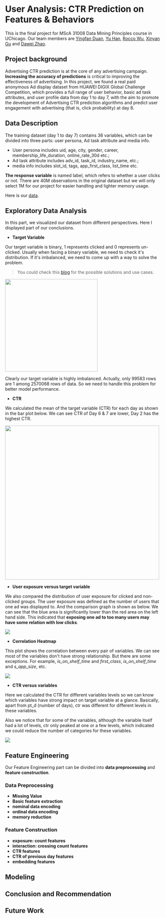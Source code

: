 # User Analysis: CTR Prediction on Features & Behaviors
This is the final project for MScA 31008 Data Mining Principles course in UChicago. Our team members are [Yingfan Duan](https://github.com/Yingfan-Duan), [Yu Han](https://www.linkedin.com/in/hanyu99/), [Rocco Wu](https://www.linkedin.com/in/rocco-wu/), [Xinyan Gu]() and [Dawei Zhao](https://www.linkedin.com/in/dawei-zhao-901a93214/).

## Project background

Advertising CTR prediction is at the core of any advertising campaign. **Increasing the accuracy of predictions** is critical to improving the effectiveness of advertising. 
In this project, we found a real paid anonymous Ad display dataset from HUAWEI DIGIX Global Challenge Competition, which provides a full range of user behavior, basic ad task attributes, and user profile data from day 1 to day 7, with the aim to promote the development of Advertising CTR prediction algorithms and predict user engagement with advertising (that is, click probability) at day 8. 

## Data Description

The training dataset (day 1 to day 7) contains 36 variables, which can be divided into three parts: user persona, Ad task attribute and media info. 

- User persona includes uid, age, city, gender, career, membership_life_duration, online_rate_30d etc.; 
- Ad task attribute includes adv_id, task_id, industry_name, etc.; 
- media info includes slot_id, tags, app_first_class, list_time etc. 

**The response variable** is named label, which refers to whether a user clicks or not. There are 40M observations in the original dataset but we will only select 1M for our project for easier handling and lighter memory usage. 

Here is our [data](https://www.kaggle.com/louischen7/2020-digix-advertisement-ctr-prediction).

## Exploratory Data Analysis

In this part, we visualized our dataset from different perspectives. Here I displayed part of our conclusions. 

- **Target Variable**

Our target variable is binary, 1 represents clicked and 0 represents un-clicked. Usually when facing a binary variable, we need to check it's distribution. If it's imbalanced, we need to come up with a way to solve the problem. 

> You could check this [blog](https://yingfan-duan.github.io/2022/04/01/Machine-Learning-Deal-with-imbalanced-data/) for the possible solutions and use cases.

<img src="/imgs/target-distribution.png" width="300">



Clearly our target variable is highly imbalanced. Actually, only 99583 rows are 1 among 2570068 rows of data. So we need to handle this problem for better model performance.

- **CTR** 

We calculated the mean of the target variable (CTR) for each day as shown in the bar plot below. We can see CTR of Day 6 & 7 are lower, Day 2 has the highest CTR.

<img src="/imgs/target-distribution-by-day.png" width="500">

- **User exposure versus target variable**

We also compared the distribution of user exposure for clicked and non-clicked groups. The user exposure was defined as the number of users that one ad was displayed to. And the comparison graph is shown as below. We can see that the blue area is significantly lower than the red area on the left hand side. This indicated that **exposing one ad to too many users may have some relation with low clicks**.

![](/imgs/user_exposure.png)

- **Correlation Heatmap**

This plot shows the correlation between every pair of variables. We can see most of the variables don't have strong relationship. But there are some exceptions. For example, *is_on_shelf_time* and *first_class*,  *is_on_shelf_time* and *s_app_size*, etc.

![](/imgs/heatmap.png)

- **CTR versus variables**

Here we calculated the CTR for different variables levels so we can know which variables have strong impact on target variable at a glance. Basically, apart from pt_d (number of days), ctr was different for different levels in these variables. 

Also we notice that for some of the variables, although the variable itself had a lot of levels, ctr only peaked at one or a few levels, which indicated we could reduce the number of categories for these variables.

![](/imgs/ctr_vars.png)

## Feature Engineering

Our Feature Engineering part can be divided into **data preprocessing** and **feature construction**.

### Data Preprocessing

- **Missing Value**
- **Basic feature extraction**
- **nominal data encoding**
- **ordinal data encoding**
- **memory reduction**

### **Feature Construction**

- **exposure: count features**
- **interaction: crossing count features**
- **CTR features**
- **CTR of previous day features**
- **embedding features**

## Modeling



## Conclusion and Recommendation



## Future Work
